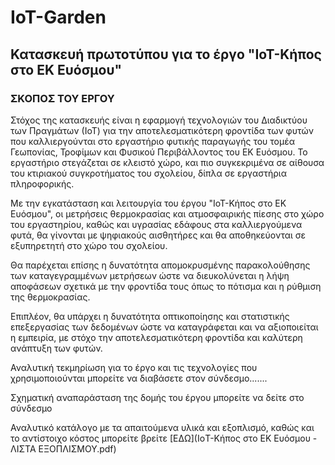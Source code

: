 # IoT-Garden
## Κατασκευή πρωτοτύπου για το έργο "ΙοΤ-Κήπος στο ΕΚ Ευόσμου"

### ΣΚΟΠΟΣ ΤΟΥ ΕΡΓΟΥ

Στόχος της κατασκευής είναι η εφαρμογή τεχνολογιών του Διαδικτύου των Πραγμάτων (ΙοΤ) για την αποτελεσματικότερη φροντίδα των φυτών που καλλιεργούνται στο εργαστήριο φυτικής παραγωγής του τομέα Γεωπονίας, Τροφίμων και Φυσικού Περιβάλλοντος του ΕΚ Ευόσμου.
Το εργαστήριο στεγάζεται σε κλειστό χώρο, και πιο συγκεκριμένα σε αίθουσα του κτιριακού συγκροτήματος του σχολείου, δίπλα σε εργαστήρια πληροφορικής. 

Με την εγκατάσταση και λειτουργία του έργου "ΙοΤ-Κήπος στο ΕΚ  Ευόσμου", οι μετρήσεις θερμοκρασίας και ατμοσφαιρικής πίεσης στο χώρο του εργαστηρίου, καθώς και υγρασίας εδάφους στα καλλιεργούμενα φυτά, θα γίνονται με ψηφιακούς αισθητήρες και θα αποθηκεύονται σε εξυπηρετητή στο χώρο του σχολείου.

Θα παρέχεται επίσης η δυνατότητα απομοκρυσμένης παρακολούθησης των καταγεγραμμένων μετρήσεων ώστε να διευκολύνεται η λήψη αποφάσεων σχετικά με την φροντίδα τους όπως το πότισμα και η ρύθμιση της θερμοκρασίας. 

Επιπλέον, θα υπάρχει η δυνατότητα οπτικοποίησης και στατιστικής επεξεργασίας των δεδομένων ώστε να καταγράφεται και να αξιοποιείται η εμπειρία, με στόχο την αποτελεσματικότερη φροντίδα και καλύτερη ανάπτυξη των φυτών.

Αναλυτική τεκμηρίωση για το έργο και τις τεχνολογίες που χρησιμοποιούνται μπορείτε να διαβάσετε στον σύνδεσμο.......

Σχηματική αναπαράσταση της δομής του έργου μπορείτε να δείτε στο σύνδεσμο

Αναλυτικό κατάλογο με τα απαιτούμενα υλικά και εξοπλισμό, καθώς και το αντίστοιχο κόστος μπορείτε βρείτε [ΕΔΩ](ΙoΤ-Κήπος στο ΕΚ Ευόσμου - ΛΙΣΤΑ ΕΞΟΠΛΙΣΜΟΥ.pdf)

